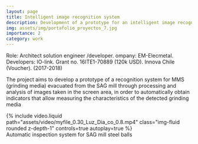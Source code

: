 ```yaml
---
layout: page
title: Intelligent image recognition system
description: Development of a prototype for an intelligent image recognition system to optimize the SAG mineral grinding process through rational use of grinding media
img: assets/img/portafolio_proyectos_7.jpg
importance: 2
category: work
---
```


Role: Architect solution engineer /developer. 
ompany: EM-Elecmetal. Developers: IO-link. Grant no. 16ITE1-70889 (120k USD).  Innova Chile (Voucher). (2017-2018)

The project aims to develop a prototype of a recognition system for MMS (grinding media) evacuated from the SAG mill through processing and analysis of images taken in the screen area, in order to automatically obtain indicators that allow measuring the characteristics of the detected grinding media

<div class="row">
    <div class="col-sm mt-3 mt-md-0">
         {% include video.liquid path="assets/video/myfile_0.30_Luz_Dia_co_0.8.mp4" class="img-fluid rounded z-depth-1" controls=true autoplay=true %}
    </div>
</div>
<div class="caption">
   Automatic inspection system for SAG mill steel balls
</div>
